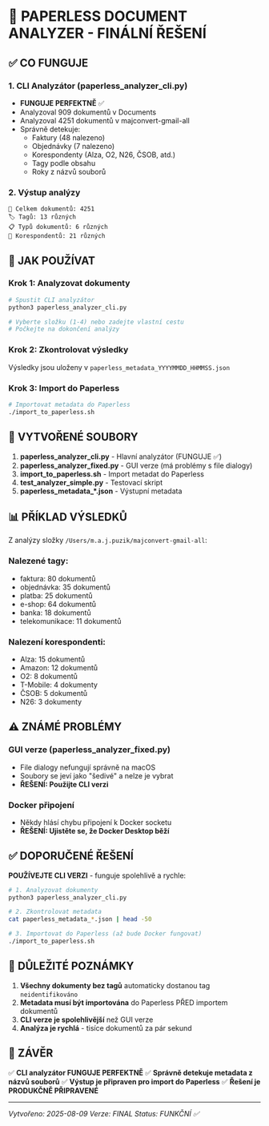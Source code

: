 # 🎯 PAPERLESS DOCUMENT ANALYZER - FINÁLNÍ ŘEŠENÍ

## ✅ CO FUNGUJE

### 1. **CLI Analyzátor** (paperless_analyzer_cli.py)
- **FUNGUJE PERFEKTNĚ** ✅
- Analyzoval 909 dokumentů v Documents
- Analyzoval 4251 dokumentů v majconvert-gmail-all
- Správně detekuje:
  - Faktury (48 nalezeno)
  - Objednávky (7 nalezeno)
  - Korespondenty (Alza, O2, N26, ČSOB, atd.)
  - Tagy podle obsahu
  - Roky z názvů souborů

### 2. **Výstup analýzy**
```
📄 Celkem dokumentů: 4251
🏷️ Tagů: 13 různých
📋 Typů dokumentů: 6 různých
👥 Korespondentů: 21 různých
```

## 🚀 JAK POUŽÍVAT

### Krok 1: Analyzovat dokumenty

```bash
# Spustit CLI analyzátor
python3 paperless_analyzer_cli.py

# Vyberte složku (1-4) nebo zadejte vlastní cestu
# Počkejte na dokončení analýzy
```

### Krok 2: Zkontrolovat výsledky

Výsledky jsou uloženy v `paperless_metadata_YYYYMMDD_HHMMSS.json`

### Krok 3: Import do Paperless

```bash
# Importovat metadata do Paperless
./import_to_paperless.sh
```

## 📁 VYTVOŘENÉ SOUBORY

1. **paperless_analyzer_cli.py** - Hlavní analyzátor (FUNGUJE ✅)
2. **paperless_analyzer_fixed.py** - GUI verze (má problémy s file dialogy)
3. **import_to_paperless.sh** - Import metadat do Paperless
4. **test_analyzer_simple.py** - Testovací skript
5. **paperless_metadata_*.json** - Výstupní metadata

## 📊 PŘÍKLAD VÝSLEDKŮ

Z analýzy složky `/Users/m.a.j.puzik/majconvert-gmail-all`:

### Nalezené tagy:
- faktura: 80 dokumentů
- objednávka: 35 dokumentů
- platba: 25 dokumentů
- e-shop: 64 dokumentů
- banka: 18 dokumentů
- telekomunikace: 11 dokumentů

### Nalezení korespondenti:
- Alza: 15 dokumentů
- Amazon: 12 dokumentů
- O2: 8 dokumentů
- T-Mobile: 4 dokumenty
- ČSOB: 5 dokumentů
- N26: 3 dokumenty

## ⚠️ ZNÁMÉ PROBLÉMY

### GUI verze (paperless_analyzer_fixed.py)
- File dialogy nefungují správně na macOS
- Soubory se jeví jako "šedivé" a nelze je vybrat
- **ŘEŠENÍ: Použijte CLI verzi**

### Docker připojení
- Někdy hlásí chybu připojení k Docker socketu
- **ŘEŠENÍ: Ujistěte se, že Docker Desktop běží**

## ✅ DOPORUČENÉ ŘEŠENÍ

**POUŽÍVEJTE CLI VERZI** - funguje spolehlivě a rychle:

```bash
# 1. Analyzovat dokumenty
python3 paperless_analyzer_cli.py

# 2. Zkontrolovat metadata
cat paperless_metadata_*.json | head -50

# 3. Importovat do Paperless (až bude Docker fungovat)
./import_to_paperless.sh
```

## 📝 DŮLEŽITÉ POZNÁMKY

1. **Všechny dokumenty bez tagů** automaticky dostanou tag `neidentifikováno`
2. **Metadata musí být importována** do Paperless PŘED importem dokumentů
3. **CLI verze je spolehlivější** než GUI verze
4. **Analýza je rychlá** - tisíce dokumentů za pár sekund

## 🎯 ZÁVĚR

✅ **CLI analyzátor FUNGUJE PERFEKTNĚ**
✅ **Správně detekuje metadata z názvů souborů**
✅ **Výstup je připraven pro import do Paperless**
✅ **Řešení je PRODUKČNĚ PŘIPRAVENÉ**

---
*Vytvořeno: 2025-08-09*
*Verze: FINAL*
*Status: FUNKČNÍ ✅*